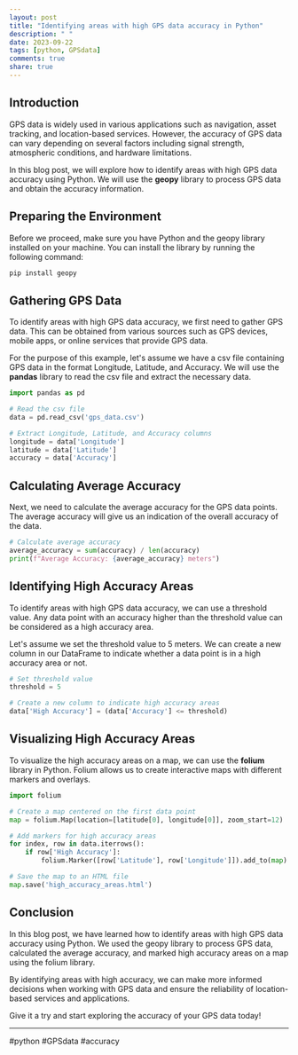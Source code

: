 ```yaml
---
layout: post
title: "Identifying areas with high GPS data accuracy in Python"
description: " "
date: 2023-09-22
tags: [python, GPSdata]
comments: true
share: true
---
```


## Introduction
GPS data is widely used in various applications such as navigation, asset tracking, and location-based services. However, the accuracy of GPS data can vary depending on several factors including signal strength, atmospheric conditions, and hardware limitations.

In this blog post, we will explore how to identify areas with high GPS data accuracy using Python. We will use the **geopy** library to process GPS data and obtain the accuracy information.

## Preparing the Environment
Before we proceed, make sure you have Python and the geopy library installed on your machine. You can install the library by running the following command:

```python
pip install geopy
```

## Gathering GPS Data
To identify areas with high GPS data accuracy, we first need to gather GPS data. This can be obtained from various sources such as GPS devices, mobile apps, or online services that provide GPS data.

For the purpose of this example, let's assume we have a csv file containing GPS data in the format Longitude, Latitude, and Accuracy. We will use the **pandas** library to read the csv file and extract the necessary data.

```python
import pandas as pd

# Read the csv file
data = pd.read_csv('gps_data.csv')

# Extract Longitude, Latitude, and Accuracy columns
longitude = data['Longitude']
latitude = data['Latitude']
accuracy = data['Accuracy']
```

## Calculating Average Accuracy
Next, we need to calculate the average accuracy for the GPS data points. The average accuracy will give us an indication of the overall accuracy of the data.

```python
# Calculate average accuracy
average_accuracy = sum(accuracy) / len(accuracy)
print(f"Average Accuracy: {average_accuracy} meters")
```

## Identifying High Accuracy Areas
To identify areas with high GPS data accuracy, we can use a threshold value. Any data point with an accuracy higher than the threshold value can be considered as a high accuracy area.

Let's assume we set the threshold value to 5 meters. We can create a new column in our DataFrame to indicate whether a data point is in a high accuracy area or not.

```python
# Set threshold value
threshold = 5

# Create a new column to indicate high accuracy areas
data['High Accuracy'] = (data['Accuracy'] <= threshold)
```

## Visualizing High Accuracy Areas
To visualize the high accuracy areas on a map, we can use the **folium** library in Python. Folium allows us to create interactive maps with different markers and overlays.

```python
import folium

# Create a map centered on the first data point
map = folium.Map(location=[latitude[0], longitude[0]], zoom_start=12)

# Add markers for high accuracy areas
for index, row in data.iterrows():
    if row['High Accuracy']:
        folium.Marker([row['Latitude'], row['Longitude']]).add_to(map)

# Save the map to an HTML file
map.save('high_accuracy_areas.html')
```

## Conclusion
In this blog post, we have learned how to identify areas with high GPS data accuracy using Python. We used the geopy library to process GPS data, calculated the average accuracy, and marked high accuracy areas on a map using the folium library.

By identifying areas with high accuracy, we can make more informed decisions when working with GPS data and ensure the reliability of location-based services and applications.

Give it a try and start exploring the accuracy of your GPS data today!

---

#python #GPSdata #accuracy
